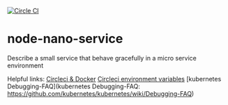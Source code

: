 [![Circle CI](https://circleci.com/gh/aofry/node-nano-service/tree/master.svg?style=svg&circle-token=f8ab86ef972b4ebd95d58abf08036af5e74ead63)](https://circleci.com/gh/aofry/node-nano-service/tree/master)

# node-nano-service
Describe a small service that behave gracefully in a micro service environment

Helpful links:
[Circleci & Docker](https://circleci.com/docs/docker)
[Circleci environment variables](https://circleci.com/docs/environment-variables)
[kubernetes Debugging-FAQ](kubernetes Debugging-FAQ: https://github.com/kubernetes/kubernetes/wiki/Debugging-FAQ)
